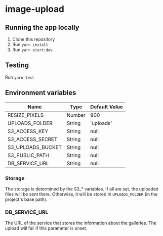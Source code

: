 # image-upload

## Running the app locally

1. Clone this repository
2. Run `yarn install`
3. Run `yarn start:dev`

## Testing

Run `yarn test`

## Environment variables

| Name              | Type   | Default Value |
| ----------------- | ------ | ------------- |
| RESIZE_PIXELS     | Number | 900           |
| UPLOADS_FOLDER    | String | 'uploads'     |
| S3_ACCESS_KEY     | String | null          |
| S3_ACCESS_SECRET  | String | null          |
| S3_UPLOADS_BUCKET | String | null          |
| S3_PUBLIC_PATH    | String | null          |
| DB_SERVICE_URL    | String | null          |

### Storage

The storage is determined by the S3\_\* variables. If all are set, the uploaded files will be sent there. Otherwise, it will be stored in `UPLOADS_FOLDER` (in the project's base path).

### DB_SERVICE_URL

The URL of the service that stores the information about the galleries. The upload will fail if this parameter is unset.
